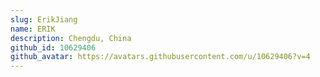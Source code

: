 ```yaml
---
slug: ErikJiang
name: ERIK
description: Chengdu, China
github_id: 10629406
github_avatar: https://avatars.githubusercontent.com/u/10629406?v=4
---
```


